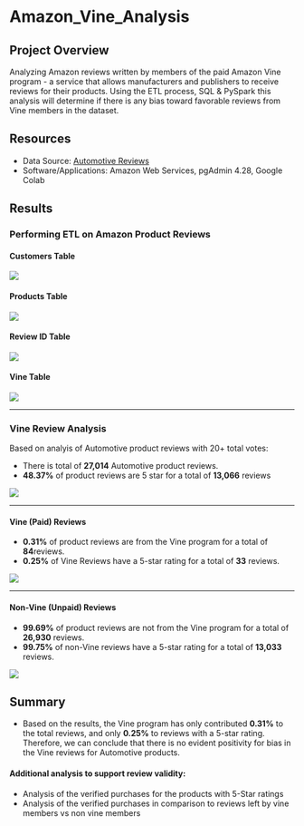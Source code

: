 # Amazon_Vine_Analysis

## Project Overview

Analyzing Amazon reviews written by members of the paid Amazon Vine program - a service that allows manufacturers and publishers to receive reviews for their products. Using the ETL process, SQL & PySpark this analysis will determine if there is any bias toward favorable reviews from Vine members in the dataset.

## Resources

- Data Source: [Automotive Reviews](https://s3.amazonaws.com/amazon-reviews-pds/tsv/amazon_reviews_us_Automotive_v1_00.tsv.gz)
- Software/Applications: Amazon Web Services, pgAdmin 4.28,  Google Colab 

## Results

### Performing ETL on Amazon Product Reviews

#### Customers Table
<p align="left">
  <img src="Resources/PGA_customers_table.PNG"/>
</p>

#### Products Table
<p align="left">
  <img src="Resources/PGA_products_table.PNG"/>
</p>

#### Review ID Table
<p align="left">
  <img src="Resources/PGA_review_id_table.PNG"/>
</p>

#### Vine Table
<p align="left">
  <img src="Resources/PGA_vine_table.PNG"/>
</p>

---

### Vine Review Analysis

Based on analyis of Automotive product reviews with 20+ total votes:

- There is total of **27,014** Automotive product reviews.
- **48.37%** of product reviews are 5 star for a total of **13,066** reviews

<p align="left">
  <img src="Resources/review_analysis.PNG"/>
</p>

---

#### Vine (Paid) Reviews

- **0.31%** of product reviews are from the Vine program for a total of **84**reviews.
- **0.25%** of Vine Reviews have a 5-star rating for a total of **33** reviews.

<p align="left">
  <img src="Resources/vine_analysis.PNG"/>
</p>

---

#### Non-Vine (Unpaid) Reviews

- **99.69%** of product reviews are not from the Vine program for a total of **26,930** reviews.
- **99.75%** of non-Vine reviews have a 5-star rating for a total of **13,033** reviews.

<p align="left">
  <img src="Resources/non_vine_analysis.PNG"/>
</p>

## Summary
- Based on the results, the Vine program has only contributed **0.31%** to the total reviews, and only **0.25%** to reviews with a 5-star rating. Therefore, we can conclude that there is no evident positivity for bias in the Vine reviews for Automotive products.

#### Additional analysis to support review validity:
- Analysis of the verified purchases for the products with 5-Star ratings 
- Analysis of the verified purchases in comparison to reviews left by vine members vs non vine members
